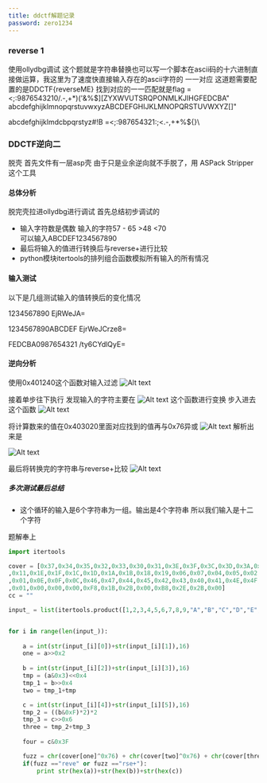 ```yaml
---
title: ddctf解题记录
password: zero1234
---
```

### reverse 1
使用ollydbg调试
这个题就是字符串替换也可以写一个脚本在ascii码的十六进制直接做运算，我这里为了速度快直接输入存在的ascii字符的  一一对应
这道题需要配置的是DDCTF{reverseME}   找到对应的一一匹配就是flag
=<;:9876543210/.-,+*)('&%$]\[ZYXWVUTSRQPONMLKJIHGFEDCBA"
abcdefghijklmnopqrstuvwxyzABCDEFGHIJKLMNOPQRSTUVWXYZ[\]"

abcdefghijklmdcbpqrstyz#!B
=<;:987654321:;<.-,+*%${}\
### DDCTF逆向二

脱壳   首先文件有一层asp壳  由于只是业余逆向就不手脱了，用
ASPack Stripper这个工具

#### 总体分析
脱完壳拉进ollydbg进行调试
首先总结初步调试的
- 输入字符数是偶数
输入的字符57 - 65     >48     <70     
可以输入ABCDEF1234567890
- 最后将输入的值进行转换后与reverse+进行比较
- python模块itertools的排列组合函数模拟所有输入的所有情况

#### 输入测试
以下是几组测试输入的值转换后的变化情况

1234567890
EjRWeJA=

1234567890ABCDEF
EjrWeJCrze8=

FEDCBA0987654321
/ty6CYdlQyE=

#### 逆向分析
使用0x401240这个函数对输入过滤
![Alt text](./QQ截图20190416190048.png)

接着单步往下执行
发现输入的字符主要在
![Alt text](./QQ截图20190416191121.png)
这个函数进行变换
步入进去这个函数
![Alt text](./QQ图片20190416193040.png)

将计算数来的值在0x403020里面对应找到的值再与0x76异或
![Alt text](./QQ图片20190416201046.png)
解析出来是

![Alt text](./QQ图片20190416202957.png)

最后将转换完的字符串与reverse+比较
![Alt text](./QQ截图20190416202656.png)
##### 多次测试最后总结
- 这个循环的输入是6个字符串为一组。输出是4个字符串
所以我们输入是十二个字符

题解奉上
```python
import itertools

cover = [0x37,0x34,0x35,0x32,0x33,0x30,0x31,0x3E,0x3F,0x3C,0x3D,0x3A,0x3B,0x38,0x39,0x26,0x27,0x24,0x25,0x22,0x23,0x20,0x21,0x2E,0x2F,0x2C,0x17,0x14,0x15,0x12,0x13,0x10
,0x11,0x1E,0x1F,0x1C,0x1D,0x1A,0x1B,0x18,0x19,0x06,0x07,0x04,0x05,0x02,0x03,0x00
,0x01,0x0E,0x0F,0x0C,0x46,0x47,0x44,0x45,0x42,0x43,0x40,0x41,0x4E,0x4F,0x5D,0x59
,0x01,0x00,0x00,0x00,0xF8,0x1B,0x2B,0x00,0xB8,0x2E,0x2B,0x00]
cc = ""

input_ = list(itertools.product([1,2,3,4,5,6,7,8,9,"A","B","C","D","E","F"],repeat = 6))


for i in range(len(input_)):
    
    a = int(str(input_[i][0])+str(input_[i][1]),16)
    one = a>>0x2
    
    b = int(str(input_[i][2])+str(input_[i][3]),16)
    tmp = (a&0x3)<<0x4
    tmp_1 = b>>0x4
    two = tmp_1+tmp

    c = int(str(input_[i][4])+str(input_[i][5]),16)
    tmp_2 = ((b&0xF)*2)*2
    tmp_3 = c>>0x6
    three = tmp_2+tmp_3
    
    four = c&0x3F

    fuzz = chr(cover[one]^0x76) + chr(cover[two]^0x76) + chr(cover[three]^0x76) + chr(cover[four]^0x76)
    if(fuzz =="reve" or fuzz =="rse+"):
        print str(hex(a))+str(hex(b))+str(hex(c))

```










